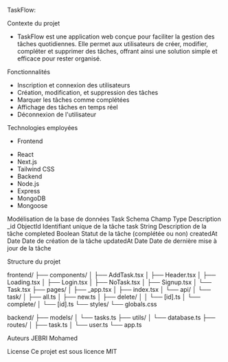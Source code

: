 TaskFlow: 

Contexte du projet
* TaskFlow est une application web conçue pour faciliter la gestion des tâches quotidiennes. Elle permet aux utilisateurs de créer, modifier, compléter et supprimer des tâches, offrant ainsi une solution simple et efficace pour rester organisé.

Fonctionnalités
 * Inscription et connexion des utilisateurs
 * Création, modification, et suppression des tâches
 * Marquer les tâches comme complétées
 * Affichage des tâches en temps réel
 * Déconnexion de l'utilisateur


Technologies employées
 * Frontend
 - React
 - Next.js
 - Tailwind CSS
 - Backend
 - Node.js
 - Express
 - MongoDB
 - Mongoose


Modélisation de la base de données
Task Schema
Champ	Type	Description
_id	ObjectId	Identifiant unique de la tâche
task	String	Description de la tâche
completed	Boolean	Statut de la tâche (complétée ou non)
createdAt	Date	Date de création de la tâche
updatedAt	Date	Date de dernière mise à jour de la tâche

Structure du projet


frontend/
├── components/
│   ├── AddTask.tsx
│   ├── Header.tsx
│   ├── Loading.tsx
│   ├── Login.tsx
│   ├── NoTask.tsx
│   ├── Signup.tsx
│   └── Task.tsx
├── pages/
│   ├── _app.tsx
│   ├── index.tsx
│   └── api/
│       └── task/
│           ├── all.ts
│           ├── new.ts
│           ├── delete/
│           │   └── [id].ts
│           └── complete/
│               └── [id].ts
└── styles/
    └── globals.css


backend/
├── models/
│   └── tasks.ts
├── utils/
│   └── database.ts
├── routes/
│   ├── task.ts
│   └── user.ts
└── app.ts

Auteurs
JEBRI Mohamed

License
Ce projet est sous licence MIT 